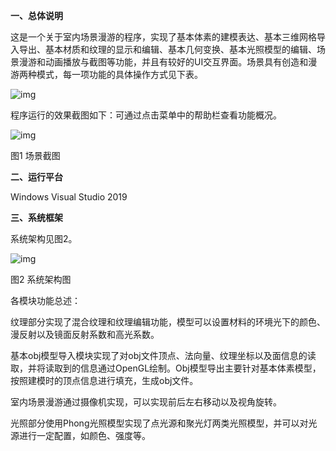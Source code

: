 **一、总体说明**

这是一个关于室内场景漫游的程序，实现了基本体素的建模表达、基本三维网格导入导出、基本材质和纹理的显示和编辑、基本几何变换、基本光照模型的编辑、场景漫游和动画播放与截图等功能，并且有较好的UI交互界面。场景具有创造和漫游两种模式，每一项功能的具体操作方式见下表。

![img](file:///C:/Users/think/AppData/Local/Temp/msohtmlclip1/01/clip_image002.jpg)

  程序运行的效果截图如下：可通过点击菜单中的帮助栏查看功能概况。

![img](file:///C:/Users/think/AppData/Local/Temp/msohtmlclip1/01/clip_image004.jpg)

图1 场景截图

**二、运行平台**

  Windows Visual Studio 2019

**三、系统框架**

系统架构见图2。

![img](file:///C:/Users/think/AppData/Local/Temp/msohtmlclip1/01/clip_image006.jpg)

图2 系统架构图

  各模块功能总述：

纹理部分实现了混合纹理和纹理编辑功能，模型可以设置材料的环境光下的颜色、漫反射以及镜面反射系数和高光系数。

基本obj模型导入模块实现了对obj文件顶点、法向量、纹理坐标以及面信息的读取，并将读取到的信息通过OpenGL绘制。Obj模型导出主要针对基本体素模型，按照建模时的顶点信息进行填充，生成obj文件。

室内场景漫游通过摄像机实现，可以实现前后左右移动以及视角旋转。

  光照部分使用Phong光照模型实现了点光源和聚光灯两类光照模型，并可以对光源进行一定配置，如颜色、强度等。